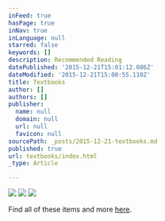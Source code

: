 ```yaml
---
inFeed: true
hasPage: true
inNav: true
inLanguage: null
starred: false
keywords: []
description: Recommended Reading
datePublished: '2015-12-21T15:01:12.086Z'
dateModified: '2015-12-21T15:00:55.110Z'
title: Textbooks
author: []
authors: []
publisher:
  name: null
  domain: null
  url: null
  favicon: null
sourcePath: _posts/2015-12-21-textbooks.md
published: true
url: textbooks/index.html
_type: Article

---
```

![](https://the-grid-user-content.s3-us-west-2.amazonaws.com/72a47977-12e4-4e31-ace4-3d49a2140e4c.jpg)
![](https://the-grid-user-content.s3-us-west-2.amazonaws.com/1c492621-ef00-4579-8610-cc74fb849f34.jpg)
![](https://the-grid-user-content.s3-us-west-2.amazonaws.com/f089439f-c427-451d-addf-47c9d84fa9b3.jpg)

Find all of these items and more [here][0].

[0]: http://www.amazon.com/John-Murphy/e/B001K8GFA0/ref=sr_ntt_srch_lnk_7?qid=1450710010&sr=1-7